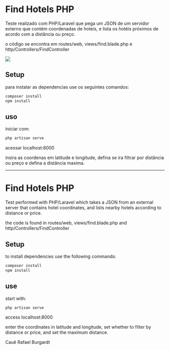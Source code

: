 # Find Hotels PHP

Teste realizado com PHP/Laravel que pega um JSON de um servidor externo que contém coordenadas de hoteis, e lista os hotéis próximos de acordo com a distância ou preço.

o código se encontra em routes/web, views/find.blade.php e 
http/Controllers/FindController

![](cadastrousuarioinsomnia.png)

## Setup

para instalar as dependencias use os seguintes comandos:

```bash
composer install
npm install
```

## uso

iniciar com:
```bash
php artisan serve
```

acessar localhost:8000

insira as coordenas em latitude e longitude, defina se ira filtrar por distância ou preço e defina a distância maxima.


---------------------------------------------------------------------

# Find Hotels PHP

Test performed with PHP/Laravel which takes a JSON from an external server that contains hotel coordinates, and lists nearby hotels according to distance or price.

the code is found in routes/web, views/find.blade.php and
http/Controllers/FindController

## Setup

to install dependencies use the following commands:

```bash
composer install
npm install
```

## use

start with:
```bash
php artisan serve
```

access localhost:8000

enter the coordinates in latitude and longitude, set whether to filter by distance or price, and set the maximum distance. 

Cauê Rafael Burgardt
